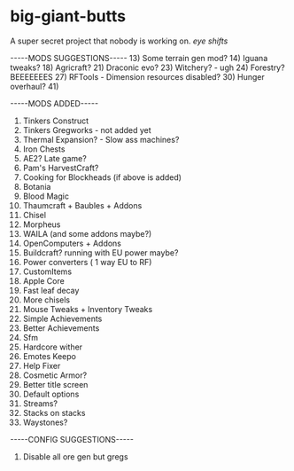 # big-giant-butts
A super secret project that nobody is working on. *eye shifts*

-----MODS SUGGESTIONS-----
13) Some terrain gen mod?
14) Iguana tweaks?
18) Agricraft?
21) Draconic evo?
23) Witchery? - ugh
24) Forestry? BEEEEEEES
27) RFTools - Dimension resources disabled?
30) Hunger overhaul?
41) 





-----MODS ADDED-----
1) Tinkers Construct
2) Tinkers Gregworks - not added yet
3) Thermal Expansion? - Slow ass machines?
4) Iron Chests
5) AE2? Late game?
5) Pam's HarvestCraft?
6) Cooking for Blockheads (if above is added)
7) Botania
8) Blood Magic
9) Thaumcraft + Baubles + Addons
10) Chisel
11) Morpheus
12) WAILA (and some addons maybe?)
15) OpenComputers + Addons
16) Buildcraft? running with EU power maybe?
17) Power converters ( 1 way EU to RF)
19) CustomItems
20) Apple Core
22) Fast leaf decay
40) More chisels
25) Mouse Tweaks + Inventory Tweaks
28) Simple Achievements
29) Better Achievements
26) Sfm
31) Hardcore wither
32) Emotes Keepo
33) Help Fixer
34) Cosmetic Armor?
35) Better title screen
36) Default options
37) Streams?
38) Stacks on stacks
39) Waystones?


-----CONFIG SUGGESTIONS-----
1) Disable all ore gen but gregs
